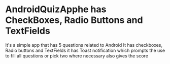 # AndroidQuizApphe has CheckBoxes, Radio Buttons and TextFields

It's a simple app that has 5 questions related to Android
It has checkboxes, Radio buttons and TextFields
it has Toast notification which prompts the use to fill all questions or pick two where necessary also gives the score


